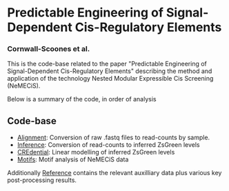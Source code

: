 # Predictable Engineering of Signal-Dependent Cis-Regulatory Elements

### Cornwall-Scoones et al. 

This is the code-base related to the paper "Predictable Engineering of Signal-Dependent Cis-Regulatory Elements"
describing the method and application of the technology Nested Modular Expressible Cis Screening (NeMECiS). 

Below is a summary of the code, in order of analysis

## Code-base
- [Alignment](alignment): Conversion of raw .fastq files to read-counts by sample. 
- [Inference](inference): Conversion of read-counts to inferred ZsGreen levels
- [CREdential](CREdential): Linear modelling of inferred ZsGreen levels
- [Motifs](motifs): Motif analysis of NeMECiS data

Additionally [Reference](reference) contains the relevant auxilliary data plus various key post-processing results. 
